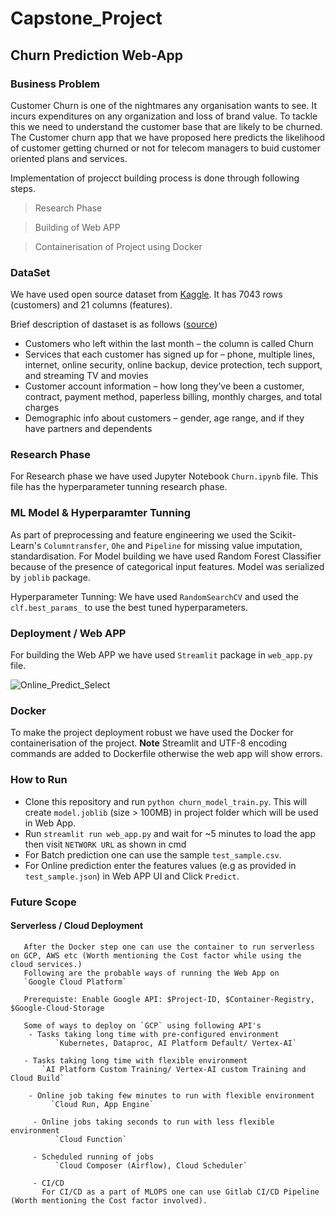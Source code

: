 # Capstone_Project
## Churn Prediction Web-App

### Business Problem
Customer Churn is one of the nightmares any organisation wants to see. It incurs expenditures on any organization and loss of brand value. 
To tackle this we need to understand the customer base that are likely to be churned. 
The Customer churn app that we have proposed here predicts the likelihood of customer getting churned or not for telecom managers to buid customer oriented plans and services.

Implementation of projecct building process is done through following steps.

> Research Phase

> Building of Web APP

> Containerisation of Project using Docker


### DataSet
 We have used open source dataset from [Kaggle](https://www.kaggle.com/blastchar/telco-customer-churn). It has 7043 rows (customers) and 21 columns (features).
 
 Brief description of dastaset is as follows ([source](https://www.kaggle.com/blastchar/telco-customer-churn))
- Customers who left within the last month – the column is called Churn
- Services that each customer has signed up for – phone, multiple lines, internet, online security, online backup, device protection, tech support, and streaming TV and movies
- Customer account information – how long they’ve been a customer, contract, payment method, paperless billing, monthly charges, and total charges
- Demographic info about customers – gender, age range, and if they have partners and dependents

### Research Phase

For Research phase we have used Jupyter Notebook `Churn.ipynb` file. This file has the hyperparameter tunning research phase.


### ML Model & Hyperparamter Tunning

As part of preprocessing and feature engineering we used the Scikit-Learn's `Columntransfer`, `Ohe` and `Pipeline` for missing value imputation, standardisation. For Model building we have used Random Forest Classifier because of the presence of categorical input features. Model was serialized by `joblib` package.

Hyperparameter Tunning:  We have used `RandomSearchCV` and used the `clf.best_params_` to use the best tuned hyperparameters.  

### Deployment / Web APP
For building the Web APP we have used `Streamlit` package in `web_app.py` file. 

![Online_Predict_Select](.images/churn_online_predict..PNG)


### Docker
To make the project deployment robust we have used the Docker for containerisation of the project.
**Note**  Streamlit and UTF-8 encoding commands are added to Dockerfile otherwise the web app will show errors.

### **How to Run**

 - Clone this repository and run `python churn_model_train.py`. This will create `model.joblib` (size > 100MB) in project folder which will be used in Web App.
 - Run `streamlit run web_app.py` and wait for ~5 minutes to load the app then visit `NETWORK URL` as shown in cmd
 - For Batch prediction one can use the sample `test_sample.csv`.
 - For Online prediction enter the features values (e.g as provided in `test_sample.json`) in Web APP UI and Click `Predict`.


### Future Scope

  #### Serverless / Cloud Deployment

       After the Docker step one can use the container to run serverless on GCP, AWS etc (Worth mentioning the Cost factor while using the cloud services.)
       Following are the probable ways of running the Web App on 
       `Google Cloud Platform`

       Prerequiste: Enable Google API: $Project-ID, $Container-Registry, $Google-Cloud-Storage

       Some of ways to deploy on `GCP` using following API's
        - Tasks taking long time with pre-configured environment
              `Kubernetes, Dataproc, AI Platform Default/ Vertex-AI`

       - Tasks taking long time with flexible environment
           `AI Platform Custom Training/ Vertex-AI custom Training and Cloud Build`

        - Online job taking few minutes to run with flexible environment
             `Cloud Run, App Engine`

         - Online jobs taking seconds to run with less flexible environment
              `Cloud Function`

         - Scheduled running of jobs
              `Cloud Composer (Airflow), Cloud Scheduler`
         
         - CI/CD 
           For CI/CD as a part of MLOPS one can use Gitlab CI/CD Pipeline (Worth mentioning the Cost factor involved).

  

     
